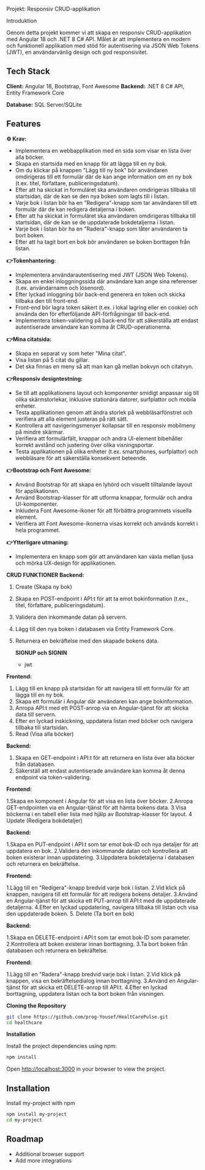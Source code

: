﻿Projekt: Responsiv CRUD-applikation

Introduktion

Genom detta projekt kommer vi att skapa en responsiv CRUD-applikation med Angular 18 och .NET 8 C# API. Målet är att implementera en modern och funktionell applikation med stöd för autentisering via JSON Web Tokens (JWT), en användarvänlig design och god responsivitet.

## Tech Stack

**Client:** Angular 18, Bootstrap, Font Awesome
**Backend:** .NET 8 C# API, Entity Framework Core

**Database:** SQL Server/SQLite

## Features

**⚙️ Krav:** 

- Implementera en webbapplikation med en sida som visar en lista över alla böcker.
- Skapa en startsida med en knapp för att lägga till en ny bok.
- Om du klickar på knappen "Lägg till ny bok" bör användaren omdirigeras till ett formulär där de kan ange information om en ny bok (t.ex. titel, författare, publiceringsdatum).
- Efter att ha skickat in formuläret ska användaren omdirigeras tillbaka till startsidan, där de kan se den nya boken som lagts till i listan.
- Varje bok i listan bör ha en "Redigera"-knapp som tar användaren till ett formulär där de kan redigera detaljerna i boken.
- Efter att ha skickat in formuläret ska användaren omdirigeras tillbaka till startsidan, där de kan se de uppdaterade bokdetaljerna i listan.
- Varje bok i listan bör ha en "Radera"-knapp som låter användaren ta bort boken.
- Efter att ha tagit bort en bok bör användaren se boken borttagen från listan.


 **👉Tokenhantering:**

- Implementera användarautentisering med JWT (JSON Web Tokens).
- Skapa en enkel inloggningssida där användare kan ange sina referenser (t.ex. användarnamn och lösenord).
- Efter lyckad inloggning bör back-end generera en token och skicka tillbaka den till front-end.
- Front-end bör lagra token säkert (t.ex. i lokal lagring eller en cookie) och använda den för efterföljande API-förfrågningar till back-end.
- Implementera token-validering på back-end för att säkerställa att endast autentiserade användare kan komma åt CRUD-operationerna.

**👉Mina citatsida:**

- Skapa en separat vy som heter "Mina citat".
- Visa listan på 5 citat du gillar.
- Det ska finnas en meny så att man kan gå mellan bokvyn och citatvyn.

**👉Responsiv designtestning:**

- Se till att applikationens layout och komponenter smidigt anpassar sig till olika skärmstorlekar, inklusive stationära datorer, surfplattor och mobila enheter.
- Testa applikationen genom att ändra storlek på webbläsarfönstret och verifiera att alla element justeras på rätt sätt.
- Kontrollera att navigeringsmenyer kollapsar till en responsiv mobilmeny på mindre skärmar.
- Verifiera att formulärfält, knappar och andra UI-element bibehåller korrekt avstånd och justering över olika visningsportar.
- Testa applikationen på olika enheter (t.ex. smartphones, surfplattor) och webbläsare för att säkerställa konsekvent beteende.

**👉Bootstrap och Font Awesome:**

- Använd Bootstrap för att skapa en lyhörd och visuellt tilltalande layout för applikationen.
- Använd Bootstrap-klasser för att utforma knappar, formulär och andra UI-komponenter.
- Inkludera Font Awesome-ikoner för att förbättra programmets visuella element.
- Verifiera att Font Awesome-ikonerna visas korrekt och används korrekt i hela programmet.

**👉Ytterligare utmaning:**

- Implementera en knapp som gör att användaren kan växla mellan ljusa och mörka UX-design för applikationen.



**CRUD FUNKTIONER**
**Backend:**
1. Create (Skapa ny bok)
2. Skapa en POST-endpoint i API:t för att ta emot bokinformation (t.ex., titel, författare, publiceringsdatum).
3. Validera den inkommande datan på servern.
4. Lägg till den nya boken i databasen via Entity Framework Core.
5. Returnera en bekräftelse med den skapade bokens data.

   **SIGNUP och SIGNIN**
   - jwt

**Frontend:**

1. Lägg till en knapp på startsidan för att navigera till ett formulär för att lägga till en ny bok.
2. Skapa ett formulär i Angular där användaren kan ange bokinformation.
3. Anropa API:t med ett POST-anrop via en Angular-tjänst för att skicka data till servern.
4. Efter en lyckad inskickning, uppdatera listan med böcker och navigera tillbaka till startsidan.
5. Read (Visa alla böcker)

**Backend:**

1. Skapa en GET-endpoint i API:t för att returnera en lista över alla böcker från databasen.
2. Säkerställ att endast autentiserade användare kan komma åt denna endpoint via token-validering.

**Frontend:**

1.Skapa en komponent i Angular för att visa en lista över böcker.
2.Anropa GET-endpointen via en Angular-tjänst för att hämta bokens data.
3.Visa böckerna i en tabell eller lista med hjälp av Bootstrap-klasser för layout.
4 Update (Redigera bokdetaljer)

**Backend:**

1.Skapa en PUT-endpoint i API:t som tar emot bok-ID och nya detaljer för att uppdatera en bok.
2.Validera den inkommande datan och kontrollera att boken existerar innan uppdatering.
3.Uppdatera bokdetaljerna i databasen och returnera en bekräftelse.

**Frontend:**

1.Lägg till en "Redigera"-knapp bredvid varje bok i listan.
2.Vid klick på knappen, navigera till ett formulär för att redigera bokens detaljer.
3.Använd en Angular-tjänst för att skicka ett PUT-anrop till API:t med de uppdaterade detaljerna.
4.Efter en lyckad uppdatering, navigera tillbaka till listan och visa den uppdaterade boken.
5. Delete (Ta bort en bok)

**Backend:**

1.Skapa en DELETE-endpoint i API:t som tar emot bok-ID som parameter.
2.Kontrollera att boken existerar innan borttagning.
3.Ta bort boken från databasen och returnera en bekräftelse.

**Frontend:**

1.Lägg till en "Radera"-knapp bredvid varje bok i listan.
2.Vid klick på knappen, visa en bekräftelsedialog innan borttagning.
3.Använd en Angular-tjänst för att skicka ett DELETE-anrop till API:t.
4.Efter en lyckad borttagning, uppdatera listan och ta bort boken från visningen.


**Cloning the Repository**

```bash
git clone https://github.com/prog-Yousef/HealtCarePulse.git
cd healthcare
```

**Installation**

Install the project dependencies using npm:

```bash
npm install
```


Open [http://localhost:3000](http://localhost:3000) in your browser to view the project.


## Installation

Install my-project with npm

```bash
npm install my-project
cd my-project
```

## Roadmap

- Additional browser support
- Add more integrations